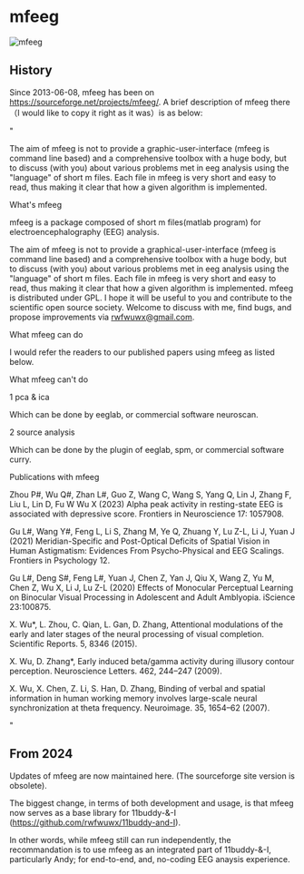 # mfeeg
![mfeeg](https://github.com/rwfwuwx/mfeeg/assets/60617251/ad02bfad-b25a-4725-b500-989585f36600)

## History 
Since 2013-06-08, mfeeg has been on https://sourceforge.net/projects/mfeeg/. A brief description of mfeeg there （I would like to copy it right as it was）is as below:

"

The aim of mfeeg is not to provide a graphic-user-interface (mfeeg is command line based) and a comprehensive toolbox with a huge body, 
but to discuss (with you) about various problems met in eeg analysis using the "language" of short m files. 
Each file in mfeeg is very short and easy to read, thus making it clear that how a given algorithm is implemented.

What's mfeeg

mfeeg is a package composed of short m files(matlab program) for electroencephalography (EEG) analysis.

The aim of mfeeg is not to provide a graphical-user-interface (mfeeg is command line based) and a comprehensive toolbox with a huge body, 
but to discuss (with you) about various problems met in eeg analysis using the "language" of short m files. 
Each file in mfeeg is very short and easy to read, thus making it clear that how a given algorithm is implemented.
mfeeg is distributed under GPL. I hope it will be useful to you and contribute to the scientific open source society. 
Welcome to discuss with me, find bugs, and propose improvements via rwfwuwx@gmail.com.

What mfeeg can do

I would refer the readers to our published papers using mfeeg as listed below.

What mfeeg can't do

1 pca & ica

Which can be done by eeglab, or commercial software neuroscan.

2 source analysis

Which can be done by the plugin of eeglab, spm, or commercial software curry.

Publications with mfeeg

Zhou P#, Wu Q#, Zhan L#, Guo Z, Wang C, Wang S, Yang Q, Lin J, Zhang F, Liu L, Lin D, Fu W Wu X (2023) Alpha peak activity in resting-state EEG is associated with depressive score. Frontiers in Neuroscience 17: 1057908.

Gu L#, Wang Y#, Feng L, Li S, Zhang M, Ye Q, Zhuang Y, Lu Z-L, Li J, Yuan J (2021) Meridian-Specific and Post-Optical Deficits of Spatial Vision in Human Astigmatism: Evidences From Psycho-Physical and EEG Scalings. Frontiers in Psychology 12.

Gu L#, Deng S#, Feng L#, Yuan J, Chen Z, Yan J, Qiu X, Wang Z, Yu M, Chen Z, Wu X, Li J, Lu Z-L (2020) Effects of Monocular Perceptual Learning on Binocular Visual Processing in Adolescent and Adult Amblyopia. iScience 23:100875.

X. Wu*, L. Zhou, C. Qian, L. Gan, D. Zhang, Attentional modulations of the early and later stages of the neural processing of visual completion. Scientific Reports. 5, 8346 (2015).

X. Wu, D. Zhang*, Early induced beta/gamma activity during illusory contour perception. Neuroscience Letters. 462, 244–247 (2009).

X. Wu, X. Chen, Z. Li, S. Han, D. Zhang, Binding of verbal and spatial information in human working memory involves large-scale neural synchronization at theta frequency. Neuroimage. 35, 1654–62 (2007).

"

## From 2024
Updates of mfeeg are now maintained here. (The sourceforge site version is obsolete).

The biggest change, in terms of both development and usage, is that mfeeg now serves as a base library for 11buddy-&-I (https://github.com/rwfwuwx/11buddy-and-I). 

In other words, while mfeeg still can run independently, the recommandation is to use mfeeg as an integrated part of 11buddy-&-I, particularly Andy; for end-to-end, and, no-coding EEG anaysis experience.
